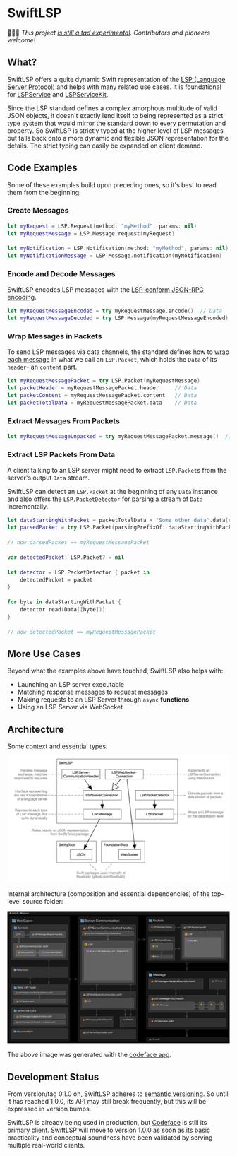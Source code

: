 # SwiftLSP

👩🏻‍🚀 *This project [is still a tad experimental](#development-status). Contributors and pioneers welcome!*

## What?

SwiftLSP offers a quite dynamic Swift representation of the [LSP (Language Server Protocol)](https://microsoft.github.io/language-server-protocol) and helps with many related use cases. It is foundational for [LSPService](https://github.com/codeface-io/LSPService) and [LSPServiceKit](https://github.com/codeface-io/LSPServiceKit).

Since the LSP standard defines a complex amorphous multitude of valid JSON objects, it doesn't exactly lend itself to being represented as a strict type system that would mirror the standard down to every permutation and property. So SwiftLSP is strictly typed at the higher level of LSP messages but falls back onto a more dynamic and flexible JSON representation for the details. The strict typing can easily be expanded on client demand.

## Code Examples

Some of these examples build upon preceding ones, so it's best to read them from the beginning.

### Create Messages

```swift
let myRequest = LSP.Request(method: "myMethod", params: nil)
let myRequestMessage = LSP.Message.request(myRequest)

let myNotification = LSP.Notification(method: "myMethod", params: nil)
let myNotificationMessage = LSP.Message.notification(myNotification)
```

### Encode and Decode Messages

SwiftLSP encodes LSP messages with the [LSP-conform JSON-RPC encoding](https://microsoft.github.io/language-server-protocol/specifications/lsp/3.17/specification/#abstractMessage).

```swift
let myRequestMessageEncoded = try myRequestMessage.encode()  // Data
let myRequestMessageDecoded = try LSP.Message(myRequestMessageEncoded)
```

### Wrap Messages in Packets

To send LSP messages via data channels, the standard defines how to [wrap each message](https://microsoft.github.io/language-server-protocol/specifications/lsp/3.17/specification/#baseProtocol) in what we call an `LSP.Packet`, which holds the `Data`  of its `header`- an `content` part.

```swift
let myRequestMessagePacket = try LSP.Packet(myRequestMessage)
let packetHeader = myRequestMessagePacket.header     // Data
let packetContent = myRequestMessagePacket.content   // Data
let packetTotalData = myRequestMessagePacket.data    // Data
```

### Extract Messages From Packets

```swift
let myRequestMessageUnpacked = try myRequestMessagePacket.message()  // LSP.Message
```

### Extract LSP Packets From Data

A client talking to an LSP server might need to extract `LSP.Packet`s from the server's output `Data` stream.

SwiftLSP can detect an `LSP.Packet` at the beginning of any `Data` instance and also offers the `LSP.PacketDetector` for parsing a stream of `Data` incrementally.

```swift
let dataStartingWithPacket = packetTotalData + "Some other data".data(using: .utf8)!
let parsedPacket = try LSP.Packet(parsingPrefixOf: dataStartingWithPacket)

// now parsedPacket == myRequestMessagePacket

var detectedPacket: LSP.Packet? = nil
        
let detector = LSP.PacketDetector { packet in
    detectedPacket = packet
}

for byte in dataStartingWithPacket {
    detector.read(Data([byte]))
}

// now detectedPacket == myRequestMessagePacket
```

## More Use Cases

Beyond what the examples above have touched, SwiftLSP also helps with:

* Launching an LSP server executable
* Matching response messages to request messages
* Making requests to an LSP Server through `async` **functions**
* Using an LSP Server via WebSocket

## Architecture

Some context and essential types:

![architecture](Documentation/architecture.jpg)

Internal architecture (composition and essential dependencies) of the top-level source folder:

![](Documentation/SwiftLSP.png)

The above image was generated with the [codeface app](https://codeface.io).

## Development Status

From version/tag 0.1.0 on, SwiftLSP adheres to [semantic versioning](https://semver.org). So until it has reached 1.0.0, its API may still break frequently, but this will be expressed in version bumps.

SwiftLSP is already being used in production, but [Codeface](https://codeface.io) is still its primary client. SwiftLSP will move to version 1.0.0 as soon as its basic practicality and conceptual soundness have been validated by serving multiple real-world clients.